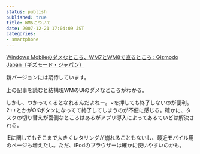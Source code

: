 ```yaml
---
status: publish
published: true
title: WM6について
date: 2007-12-21 17:04:09 JST
categories:
- smartphone
---
```

<a href="http://www.gizmodo.jp/2007/12/windows_mobilewm7wm8_1.html">Windows Mobileのダメなところ、WM7とWM8で直るところ : Gizmodo Japan（ギズモード・ジャパン）</a>

新バージョンには期待しています。

上の記事を読むと結構現WMのUIのダメなところがわかる。

しかし、つかってくるとなれるんだよねー。×を押しても終了しないのが便利。2++とかがOKボタンになってて終了してしまうのが不便に感じる。確かに、タスクの切り替えが面倒なところはあるがアプリ導入によってあるていどは解決される。

IEに関してもそこまで大きくレタリングが崩れることもないし、最近モバイル用のページも増えたし。ただ、iPodのブラウザーは確かに使いやすいのかも。
